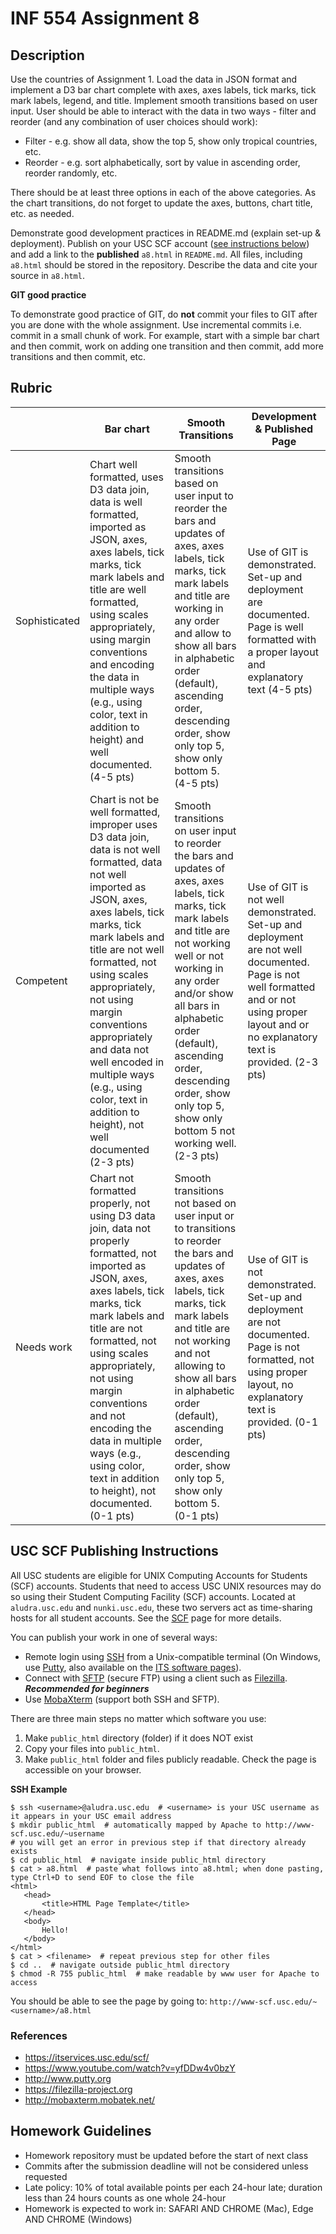 # INF 554 Assignment 8

## Description 
Use the countries of Assignment 1. Load the data in JSON format and implement a D3 bar chart complete with axes, axes labels, tick marks, tick mark labels, legend, and title. Implement smooth transitions based on user input. User should be able to interact with the data in two ways - filter and reorder (and any combination of user choices should work):

* Filter - e.g. show all data, show the top 5, show only tropical countries, etc.
* Reorder - e.g. sort alphabetically, sort by value in ascending order, reorder randomly, etc.

There should be at least three options in each of the above categories. As the chart transitions, do not forget to update the axes, buttons, chart title, etc. as needed.

Demonstrate good development practices in README.md (explain set-up & deployment). Publish on your USC SCF account ([see instructions below](#usc-scf-publishing-instructions)) and add a link to the **published** `a8.html` in `README.md`. All files, including `a8.html` should be stored in the repository. Describe the data and cite your source in `a8.html`.

__GIT good practice__

To demonstrate good practice of GIT, do **not** commit your files to GIT after you are done with the whole assignment. Use incremental commits i.e. commit in a small chunk of work. For example, start with a simple bar chart and then commit, work on adding one transition and then commit, add more transitions and then commit, etc.

## Rubric

| 	             | Bar chart	    | Smooth Transitions | Development & Published Page |
| ------------- | --------------- | ------------------ | ---------------------------- |
| Sophisticated | Chart well formatted, uses D3 data join, data is well formatted, imported as JSON, axes, axes labels, tick marks, tick mark labels and title are well formatted, using scales appropriately, using margin conventions and encoding the data in multiple ways (e.g., using color, text in addition to height) and well documented. (4-5 pts) | Smooth transitions based on user input to reorder the bars and updates of axes, axes labels, tick marks, tick mark labels and title are working in any order and allow to show all bars in alphabetic order (default), ascending order, descending order, show only top 5, show only bottom 5. (4-5 pts) | Use of GIT is demonstrated. Set-up and deployment are documented. Page is well formatted with a proper layout and explanatory text (4-5 pts) |
| Competent	    | Chart is not be well formatted, improper uses D3 data join, data is not well formatted, data not well imported as JSON, axes, axes labels, tick marks, tick mark labels and title are not well formatted, not using scales appropriately, not using margin conventions appropriately and data not well encoded in multiple ways (e.g., using color, text in addition to height), not well documented (2-3 pts) | Smooth transitions on user input to reorder the bars and updates of axes, axes labels, tick marks, tick mark labels and title are not working well or not working in any order and/or show all bars in alphabetic order (default), ascending order, descending order, show only top 5, show only bottom 5 not working well. (2-3 pts) | Use of GIT is not well demonstrated. Set-up and deployment are not well documented. Page is not well formatted and or not using proper layout and or no explanatory text is provided. (2-3 pts) |
| Needs work	  | Chart not formatted properly, not using D3 data join, data not properly formatted, not imported as JSON, axes, axes labels, tick marks, tick mark labels and title are not formatted, not using scales appropriately, not using margin conventions and not encoding the data in multiple ways (e.g., using color, text in addition to height), not documented. (0-1 pts) | Smooth transitions not based on user input or to transitions to reorder the bars and updates of axes, axes labels, tick marks, tick mark labels and title are not working and not allowing to show all bars in alphabetic order (default), ascending order, descending order, show only top 5, show only bottom 5. (0-1 pts) | Use of GIT is not demonstrated. Set-up and deployment are not documented. Page is not formatted, not using proper layout, no explanatory text is provided. (0-1 pts) |

## USC SCF Publishing Instructions 

All USC students are eligible for UNIX Computing Accounts for Students (SCF) accounts. Students that need to access USC UNIX resources may do so using their Student Computing Facility (SCF) accounts. Located at `aludra.usc.edu` and `nunki.usc.edu`, these two servers act as time-sharing hosts for all student accounts. See the [SCF](https://itservices.usc.edu/scf/) page for more details.

You can publish your work in one of several ways:

- Remote login using [SSH](https://itservices.usc.edu/ssh) from a Unix-compatible terminal (On Windows, use [Putty](http://www.putty.org), also available on the [ITS software pages](https://itservices.usc.edu/software/)).
- Connect with [SFTP](https://itservices.usc.edu/sftp) (secure FTP) using a client such as [Filezilla](https://filezilla-project.org). ***Recommended for beginners***
- Use [MobaXterm](http://mobaxterm.mobatek.net/) (support both SSH and SFTP). 

There are three main steps no matter which software you use:

1. Make `public_html` directory (folder) if it does NOT exist
2. Copy your files into `public_html`.
3. Make `public_html` folder and files publicly readable. Check the page is accessible on your browser.

__SSH Example__

```
$ ssh <username>@aludra.usc.edu  # <username> is your USC username as it appears in your USC email address
$ mkdir public_html  # automatically mapped by Apache to http://www-scf.usc.edu/~username
# you will get an error in previous step if that directory already exists
$ cd public_html  # navigate inside public_html directory
$ cat > a8.html  # paste what follows into a8.html; when done pasting, type Ctrl+D to send EOF to close the file
<html>
   <head>
       <title>HTML Page Template</title>
   </head>
   <body>
       Hello!
   </body>
</html>
$ cat > <filename>  # repeat previous step for other files
$ cd ..  # navigate outside public_html directory
$ chmod -R 755 public_html  # make readable by www user for Apache to access 
```

You should be able to see the page by going to: `http://www-scf.usc.edu/~<username>/a8.html`

### References
* https://itservices.usc.edu/scf/
* https://www.youtube.com/watch?v=yfDDw4v0bzY
* http://www.putty.org
* https://filezilla-project.org
* http://mobaxterm.mobatek.net/

## Homework Guidelines
- Homework repository must be updated before the start of next class
- Commits after the submission deadline will not be considered unless requested
- Late policy: 10% of total available points per each 24-hour late; duration less than 24 hours counts as one whole 24-hour
- Homework is expected to work in: SAFARI AND CHROME (Mac), Edge AND CHROME (Windows)

